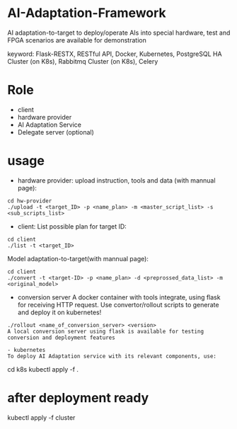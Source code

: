# AI-Adaptation-Framework
AI adaptation-to-target to deploy/operate AIs into special hardware, test and FPGA scenarios are available for demonstration

keyword: Flask-RESTX, RESTful API, Docker, Kubernetes, PostgreSQL HA Cluster (on K8s), Rabbitmq Cluster (on K8s), Celery

# Role
- client
- hardware provider
- AI Adaptation Service
- Delegate server (optional)

# usage
- hardware provider:
upload instruction, tools and data (with mannual page):
```
cd hw-provider
./upload -t <target_ID> -p <name_plan> -m <master_script_list> -s <sub_scripts_list>
```

- client:
List possible plan for target ID:
```
cd client
./list -t <target_ID>
```
Model adaptation-to-target(with mannual page):
```
cd client
./convert -t <target-ID> -p <name_plan> -d <preprossed_data_list> -m <original_model>
```

- conversion server
A docker container with tools integrate, using flask for receiving HTTP request.
Use convertor/rollout scripts to generate and deploy it on kubernetes!
```cd convertor
./rollout <name_of_conversion_server> <version>
A local conversion server using flask is available for testing conversion and deployment features

- kubernetes
To deploy AI Adaptation service with its relevant components, use:
```
cd k8s
kubectl apply -f .
# after deployment ready
kubectl apply -f cluster
```
